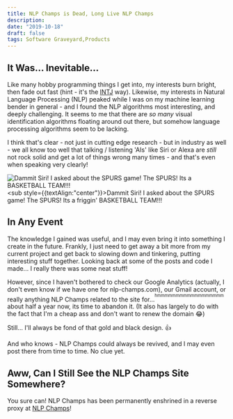 ```yaml
---
title: NLP Champs is Dead, Long Live NLP Champs
description:
date: "2019-10-18"
draft: false
tags: Software Graveyard,Products
---
```


## It Was... Inevitable...

Like many hobby programming things I get into, my interests burn bright, then fade out fast (hint - it's the [INTJ](https://www.16personalities.com/intj-personality) way). Likewise, my interests in Natural Language Processing (NLP) peaked while I was on my machine learning bender in general - and I found the NLP algorithms most interesting, and deeply challenging. It seems to me that there are _so many_ visual identification algorithms floating around out there, but somehow language processing algorithms seem to be lacking. 

I think that's clear - not just in cutting edge research - but in industry as well - we all know too well that talking / listening 'AIs' like Siri or Alexa are _still_ not rock solid and get a lot of things wrong many times - and that's even when speaking very clearly! 

![Dammit Siri! I asked about the SPURS game! The SPURS! Its a BASKETBALL TEAM!!!](siri_lol.png)
<sub style={{textAlign:"center"}}>Dammit Siri! I asked about the SPURS game! The SPURS! Its a friggin' BASKETBALL TEAM!!!</sub>

## In Any Event

The knowledge I gained was useful, and I may even bring it into something I create in the future. Frankly, I just need to get away a bit more from my current project and get back to slowing down and tinkering, putting interesting stuff together. Looking back at some of the posts and code I made... I really there was some neat stuff!

However, since I haven't bothered to check our Google Analytics (actually, I don't even know if we have one for nlp-champs.com), our Gmail account, or really anything NLP Champs related to the site for...<sup><sup>hmmmmmmmmmmmmmmmmmm</sup></sup> about half a year now, its time to abandon it. (It also has largely to do with the fact that I'm a cheap ass and don't want to renew the domain 😂)

Still... I'll always be fond of that gold and black design. :thumbsup:

And who knows - NLP Champs could always be revived, and I may even post there from time to time. No clue yet.

## Aww, Can I Still See the NLP Champs Site Somewhere?

You sure can! NLP Champs has been permanently enshrined in a reverse proxy at [NLP Champs](https://nlp-champs.chrisfrew.in)!